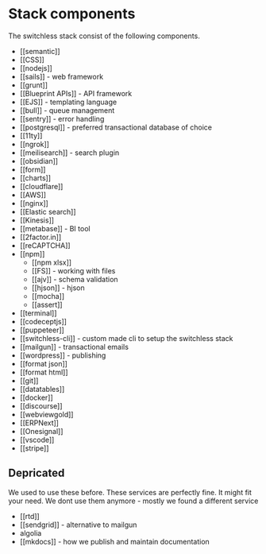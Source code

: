 # Stack components

The switchless stack consist of the following components. 

- [[semantic]]
- [[CSS]]
- [[nodejs]]
- [[sails]] - web framework
- [[grunt]]
- [[Blueprint APIs]] - API framework
- [[EJS]] - templating language
- [[bull]] - queue management
- [[sentry]] - error handling
- [[postgresql]] - preferred transactional database of choice
- [[11ty]]
- [[ngrok]]
- [[meilisearch]] - search plugin
- [[obsidian]] 
- [[form]]
- [[charts]]
- [[cloudflare]]
- [[AWS]]
- [[nginx]]
- [[Elastic search]]
- [[Kinesis]]
- [[metabase]] - BI tool 
- [[2factor.in]]
- [[reCAPTCHA]]
- [[npm]]
	- [[npm xlsx]]
	- [[FS]] - working with files
	- [[ajv]] - schema validation
	- [[hjson]] - hjson
	- [[mocha]]
	- [[assert]]
- [[terminal]]
- [[codeceptjs]]
- [[puppeteer]]
- [[switchless-cli]] - custom made cli to setup the switchless stack
- [[mailgun]] - transactional emails
- [[wordpress]] - publishing
- [[format json]]
- [[format html]]
- [[git]]
- [[datatables]]
- [[docker]]
- [[discourse]]
- [[webviewgold]]
- [[ERPNext]]
- [[Onesignal]]
- [[vscode]]
- [[stripe]]


## Depricated 
We used to use these before. These services are perfectly fine. It might fit your need. We dont use them anymore - mostly we found a different service
- [[rtd]]
- [[sendgrid]] - alternative to mailgun
- algolia
- [[mkdocs]] - how we publish and maintain documentation

